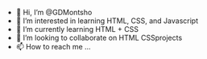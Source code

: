 - 👋 Hi, I’m @GDMontsho
- 👀 I’m interested in learning HTML, CSS, and Javascript
- 🌱 I’m currently learning HTML + CSS
- 💞️ I’m looking to collaborate on HTML CSSprojects 
- 📫 How to reach me ...

<!---
GDMontsho/GDMontsho is a ✨ special ✨ repository because its `README.md` (this file) appears on your GitHub profile.
You can click the Preview link to take a look at your changes.
--->
